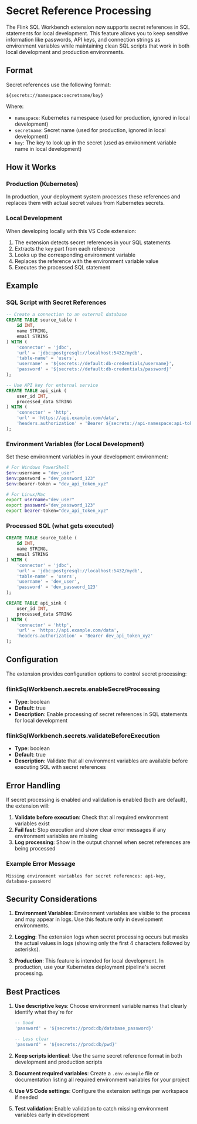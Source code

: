 # Secret Reference Processing

The Flink SQL Workbench extension now supports secret references in SQL statements for local development. This feature allows you to keep sensitive information like passwords, API keys, and connection strings as environment variables while maintaining clean SQL scripts that work in both local development and production environments.

## Format

Secret references use the following format:
```
${secrets://namespace:secretname/key}
```

Where:
- `namespace`: Kubernetes namespace (used for production, ignored in local development)
- `secretname`: Secret name (used for production, ignored in local development)  
- `key`: The key to look up in the secret (used as environment variable name in local development)

## How it Works

### Production (Kubernetes)
In production, your deployment system processes these references and replaces them with actual secret values from Kubernetes secrets.

### Local Development  
When developing locally with this VS Code extension:
1. The extension detects secret references in your SQL statements
2. Extracts the `key` part from each reference
3. Looks up the corresponding environment variable
4. Replaces the reference with the environment variable value
5. Executes the processed SQL statement

## Example

### SQL Script with Secret References
```sql
-- Create a connection to an external database
CREATE TABLE source_table (
    id INT,
    name STRING,
    email STRING
) WITH (
    'connector' = 'jdbc',
    'url' = 'jdbc:postgresql://localhost:5432/mydb',
    'table-name' = 'users',
    'username' = '${secrets://default:db-credentials/username}',
    'password' = '${secrets://default:db-credentials/password}'
);

-- Use API key for external service
CREATE TABLE api_sink (
    user_id INT,
    processed_data STRING
) WITH (
    'connector' = 'http',
    'url' = 'https://api.example.com/data',
    'headers.authorization' = 'Bearer ${secrets://api-namespace:api-tokens/bearer-token}'
);
```

### Environment Variables (for Local Development)
Set these environment variables in your development environment:
```bash
# For Windows PowerShell
$env:username = "dev_user"
$env:password = "dev_password_123"
$env:bearer-token = "dev_api_token_xyz"

# For Linux/Mac
export username="dev_user"
export password="dev_password_123"
export bearer-token="dev_api_token_xyz"
```

### Processed SQL (what gets executed)
```sql
CREATE TABLE source_table (
    id INT,
    name STRING,
    email STRING
) WITH (
    'connector' = 'jdbc',
    'url' = 'jdbc:postgresql://localhost:5432/mydb',
    'table-name' = 'users',
    'username' = 'dev_user',
    'password' = 'dev_password_123'
);

CREATE TABLE api_sink (
    user_id INT,
    processed_data STRING
) WITH (
    'connector' = 'http',
    'url' = 'https://api.example.com/data',
    'headers.authorization' = 'Bearer dev_api_token_xyz'
);
```

## Configuration

The extension provides configuration options to control secret processing:

### flinkSqlWorkbench.secrets.enableSecretProcessing
- **Type**: boolean
- **Default**: true
- **Description**: Enable processing of secret references in SQL statements for local development

### flinkSqlWorkbench.secrets.validateBeforeExecution  
- **Type**: boolean
- **Default**: true
- **Description**: Validate that all environment variables are available before executing SQL with secret references

## Error Handling

If secret processing is enabled and validation is enabled (both are default), the extension will:

1. **Validate before execution**: Check that all required environment variables exist
2. **Fail fast**: Stop execution and show clear error messages if any environment variables are missing
3. **Log processing**: Show in the output channel when secret references are being processed

### Example Error Message
```
Missing environment variables for secret references: api-key, database-password
```

## Security Considerations

1. **Environment Variables**: Environment variables are visible to the process and may appear in logs. Use this feature only in development environments.

2. **Logging**: The extension logs when secret processing occurs but masks the actual values in logs (showing only the first 4 characters followed by asterisks).

3. **Production**: This feature is intended for local development. In production, use your Kubernetes deployment pipeline's secret processing.

## Best Practices

1. **Use descriptive keys**: Choose environment variable names that clearly identify what they're for
   ```sql
   -- Good
   'password' = '${secrets://prod:db/database_password}'
   
   -- Less clear  
   'password' = '${secrets://prod:db/pwd}'
   ```

2. **Keep scripts identical**: Use the same secret reference format in both development and production scripts

3. **Document required variables**: Create a `.env.example` file or documentation listing all required environment variables for your project

4. **Use VS Code settings**: Configure the extension settings per workspace if needed

5. **Test validation**: Enable validation to catch missing environment variables early in development
